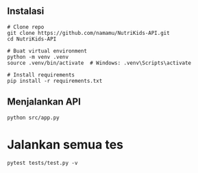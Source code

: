 ## Instalasi

```
# Clone repo
git clone https://github.com/namamu/NutriKids-API.git
cd NutriKids-API

# Buat virtual environment
python -m venv .venv
source .venv/bin/activate  # Windows: .venv\Scripts\activate

# Install requirements
pip install -r requirements.txt
```

## Menjalankan API
```
python src/app.py
```

# Jalankan semua tes
```
pytest tests/test.py -v
```